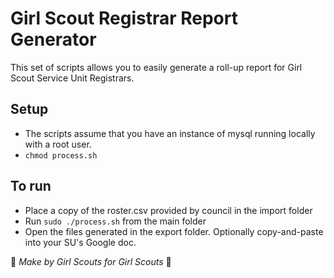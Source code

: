 # Girl Scout Registrar Report Generator
This set of scripts allows you to easily generate a roll-up report for Girl Scout Service Unit Registrars.

## Setup

* The scripts assume that you have an instance of mysql running locally with a root user.
* `chmod process.sh`

## To run

* Place a copy of the roster.csv provided by council in the import folder
* Run `sudo ./process.sh` from the main folder
* Open the files generated in the export folder. Optionally copy-and-paste into your SU's Google doc.


🍪 _Make by Girl Scouts for Girl Scouts_ 🍪

